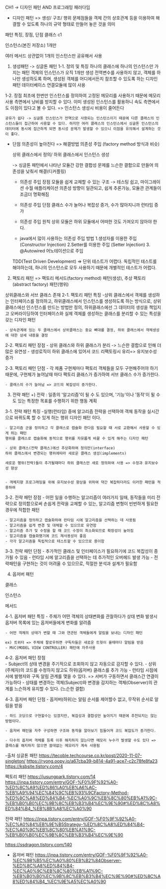 CH1 -> 디자인 패턴 AND 프로그래밍 패러다임 


- 디자인 패턴 => 생성/ 구조/ 행위 
문제점들을 객체 간의 상호관계 등을 이용하여 해결할 수 있도록 하나의 규약 형태로 만들어 놓은 것을 의미 


패턴 특징, 장점, 단점 
클래스 c1

인스턴스(본진 저장소) 1개만 

여러 메서드 상관없이 1개의 인스턴스만 공유해서 사용

1. 생성패턴 -> 싱글톤 패턴 
1-1. 정의 및 특징 
	하나의 클래스에 하나의 인스턴스만 가지는 패턴 
	객체의 인스턴스가 오직 1개만 생성
	전역변수를 사용하지 않고, 객체를 하나만 생성하도록 하며, 생성된 객체를 어디에서든지 참조할 수 있도록 하는 디자인 패턴 
	데이터베이스 연결모듈에 많이 사용 


1-2. 장점 
	최초에 한번만 인스턴스를 정의하여 고정된 메모리를 사용하기 때문에 메모리 사용 측면에서 낭비를 방지할 수 있다. 
	이미 생성된 인스턴스를 활용하니 속도 측면에서도 이점이 있다고 볼 수 있다.
	=> 인스턴스 생성시 비용이 줄어든다
	
	
	공유가 쉽다 -> 싱글톤 인스턴스가 전역으로 사용되는 인스턴스이기 때문에 다른 클래스의 인스턴스들이 접근하여 사용할 수 있다. 하지만 여러 클래스의 인스턴스에서 싱글톤 인스턴스의 데이터에 동시에 접근하게 되면 동시성 문제가 발생할 수 있으니 이점을 유의해서 설계하는 것이 좋다.

- 단점 
	의존성이 높아진다 => 해결방법 의존성 주입 (factory method 방식과 비슷) 
	
	상위 클래스에서 정의/ 하위 클래스에서 인스턴스 생성  
	
	-> 싱글톤 패턴에서 나타난 모듈간 강한 결합성 문제를 느슨한 결합으로 만들어
	의존성을 낮춰서 해결(디커플링) 
	
	- 의존성 주입 장점 
	모듈을 쉽게 교체할 수 있는 구조 -> 테스팅 쉽고, 마이그레이션 수월 
	애플리케이션 의존성 방향이 일관되고, 쉽게 추론가능, 모듈관 관계들이 조금더 명확해짐 
	
	- 의존성 주입 단점 
	클래스 수가 늘어나 복잡성 증가, 수가 많아지니까 런타임 증가 
	
	- 의존성 주입 원칙 
	상위 모듈은 하위 모듈에서 어떠한 것도 가져오지 않아야 한다. 
	
	- java에서 많이 사용하는 의존성 주입 방법 
		1.생성자를 이용한 주입 (Constructor Injection)
		2.Setter를 이용한 주입 (Setter Injection)
		3. @Autowired 어노테이션으로 주입
	
	TDD(Test Driven Development) => 단위 테스트가 어렵다. 독립적인 테스트를 해야하는데, 하나의 인스턴스로 모두 사용하기 때문에 개별적인 테스트가 어렵다. 


2. 팩토리 패턴 
=> 팩토리 메서드(factory method) 패턴(생성), 추상 팩토리(abstract factory) 패턴(행위) 

상위클래스와 서브 클래스 존재 
2-1. 팩토리 패턴 특징
	-상위 클래스에서 객체를 생성하는 인터페이스를 정의하고, 하위클래스에서 인스턴스를 생성하도록 하는 방식으로, 상위클래스에선 인스턴스를 만드는 방법만 정의, 하위클래스에선 그 데이터의 생성을 책임지고 오버라이딩하여 인터페이스와 실제 객체를 생성하는 클래스를 분리할 수 있는 특성을 갖는 디자인 패턴 
	
	- 상속관계에 있는 두 클래스에서 상위클래스는 중요 뼈대를 결정, 하위 클래스에서 객체생성에 대한 상세 내용을 결정 
	
2-2. 팩토리 패턴 장점
	- 상위 클래스와 하위 클래스가 분리 -> 느슨한 결합으로 인해 더 많은 유연성 
	- 생성로직이 하위 클래스에 있어서 코드 리팩토링시 유리=> 유지보수성 증가 
	
2-3. 팩토리 패턴 단점
	- 각 제품 구현체마다 팩토리 객체들을 모두 구현해주어야 하기 때문에, 구현체가 늘어날때 마다 팩토리 클래스가 증가하여 서브 클래스 수가 증가한다. 
	
	- 클래스의 수가 늘어남 => 코드의 복잡성이 증가한다.
	
3. 전략 패턴 
+) 전략 : 일종의 '알고리즘'이 될 수 도 있으며, '기능'이나 '동작'이 될 수도 있는 특정한 목표를 수행하기 위한 행동 계획

3-1. 전략 패턴 특징 
	-실행(런타임) 중에 알고리즘 전략을 선택하여 객체 동작을 실시간으로 바뀌도록 할 수 있게 하는 행위 디자인 패턴 이다.
	
	
	- 알고리즘 군을 정의하고 각 클래스로 캡슐화 한다음 필요할 때 서로 교환해서 사용할 수 있게 하는 패턴 
	행위를 클래스로 캡슐화해 동적으로 행위를 자유롭게 바꿀 수 있게 해주는 디자인 패턴 
	
	- 상위 클래스(전략 클래스)에선 추상화하여 정의만(interface)
	하위 클래스에서 변경되는 행위에따라 새로운 클래스 생성(implements)
	
	새로운 행위(전략)들이 추가될때마다 하위 클래스만 새로 정의하여 사용 => 수정과 유지보수성 향상 
	
	
	- 객체지향 프로그래밍을 위해 유지보수성 향상을 위하여 약간 복잡하더라도 이러한 패턴을 적용하여
	
3-2. 전략 패턴 장점 
	- 어떤 일을 수행하는 알고리즘이 여러가지 일때, 동작들을 미리 전략으로 정의함으로써 손쉽게 전략을 교체할 수 있는, 알고리즘 변형이 빈번하게 필요한 경우에 적합한 패턴
	
	- 알고리즘을 정의하고 캡슐화하여 런타임 시에 알고리즘을 선택하는 데 사용됨
	- 알고리즘을 쉽게 변경 및 대체할 수 있으므로 유연함
	- 알고리즘 추가 및 수정을 할 때 코드 수정이 최소화되므로 확장성이 높아짐
	- 알고리즘을 캡슐화했기에 코드 재사용성이 좋음
	- 각각 알고리즘을 독립적으로 테스트할 수 있으므로 용이함
	
3-3. 전략 패턴 단점 
	- 추가적인 클래스 및 인터페이스가 필요하기에 코드 복잡성이 증가될 수 있음
	- 런타임 시에 알고리즘을 선택하는 데 추가적인 오버헤드 발생 가능
	- 전략패턴을 구현하는 것이 어려울 수 있으므로, 적절한 분석과 설계가 필요함

4. 옵저버 패턴 

클래스 

인스턴스 

메서드 


4-1. 옵저버 패턴 특징 
	- 주체가 어떤 객체의 상태변화를 관찰하다가 상태 변화 발생시 옵저버 목록에 있는 옵저버들에게 변화를 알려줌 
	
	- 어떤 객체의 상태가 변할 때 그와 연관된 객체들에게 알림을 보내는 디자인 패턴
	
	ex) 트위터 => 주체에 팔로우하면 구독자들은 새로운 트윗이 올때마다 알림을 받음 
	- MVC(MODEL VIEW CONTROLLER) 패턴에 자주사용 
	
4-2. 옵저버 패턴 장점  
	- Subject의 상태 변경을 주기적으로 조회하지 않고 자동으로 감지할 수 있다.
	- 상위(주체자)의 코드를 수정하지 않고도 하위(옵저버) 클래스를 추가 가능 
	- 런타임 시점에서에 발행자와 구독 알림 관계를 맺을 수 있다. => 서버가 구동하면서 클래스간 연결이 가능하다 
	- 상태를 변경하는 객체(Subject)와 변경을 감지하는 객체(Observer)의 관계를 느슨하게 유지할 수 있다. (느슨한 결합)
	
	
4-3. 옵저버 패턴 단점 
	- 옵저버(하위)는 알림 순서를 제어할수 없고, 무작위 순서로 알림을 받음
	
	- 하드 코딩으로 구현할수는 있겠지만, 복잡성과 결합성만 높아지기 때문에 추천되지는 않는 방법이다.
	
	- 옵저버 패턴을 자주 구성하면 구조와 동작을 알아보기 힘들어져 코드 복잡도가 증가한다. 
	
	- 다수의 옵저버 객체를 등록 이후 해지하지 않는다면 메모리 누수가 발생할 수도 있다 => 클래스를 해지하지 않으면 쓸데없는 메모리가 계속 사용됨 


-출처 
싱글톤 패턴 
https://tecoble.techcourse.co.kr/post/2020-11-07-singleton/
https://ryong.oopy.io/a67cba39-b814-4a91-ace7-c2c78fe8fa23
https://ksbsite.tistory.com/4

팩토리 패턴 
https://jusungpark.tistory.com/14
https://inpa.tistory.com/entry/GOF-%F0%9F%92%A0-%ED%8C%A9%ED%86%A0%EB%A6%AC-%EB%A9%94%EC%84%9C%EB%93%9CFactory-Method-%ED%8C%A8%ED%84%B4-%EC%A0%9C%EB%8C%80%EB%A1%9C-%EB%B0%B0%EC%9B%8C%EB%B3%B4%EC%9E%90#%ED%8C%A8%ED%84%B4_%EB%8B%A8%EC%A0%90


전략 패턴 
https://inpa.tistory.com/entry/GOF-%F0%9F%92%A0-%EC%A0%84%EB%9E%B5Strategy-%ED%8C%A8%ED%84%B4-%EC%A0%9C%EB%8C%80%EB%A1%9C-%EB%B0%B0%EC%9B%8C%EB%B3%B4%EC%9E%90

https://ssdragon.tistory.com/140

- 옵저버 패턴 
https://inpa.tistory.com/entry/GOF-%F0%9F%92%A0-%EC%98%B5%EC%A0%80%EB%B2%84Observer-%ED%8C%A8%ED%84%B4-%EC%A0%9C%EB%8C%80%EB%A1%9C-%EB%B0%B0%EC%9B%8C%EB%B3%B4%EC%9E%90#%ED%8C%A8%ED%84%B4_%EC%9E%A5%EC%A0%90